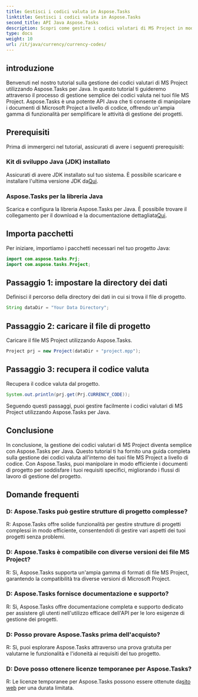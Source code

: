 ```yaml
---
title: Gestisci i codici valuta in Aspose.Tasks
linktitle: Gestisci i codici valuta in Aspose.Tasks
second_title: API Java Aspose.Tasks
description: Scopri come gestire i codici valutari di MS Project in modo efficiente utilizzando Aspose.Tasks per Java. Semplifica le attività di gestione dei progetti senza sforzo.
type: docs
weight: 10
url: /it/java/currency/currency-codes/
---
```

## introduzione
Benvenuti nel nostro tutorial sulla gestione dei codici valutari di MS Project utilizzando Aspose.Tasks per Java. In questo tutorial ti guideremo attraverso il processo di gestione semplice dei codici valuta nei tuoi file MS Project. Aspose.Tasks è una potente API Java che ti consente di manipolare i documenti di Microsoft Project a livello di codice, offrendo un'ampia gamma di funzionalità per semplificare le attività di gestione dei progetti.
## Prerequisiti
Prima di immergerci nel tutorial, assicurati di avere i seguenti prerequisiti:
### Kit di sviluppo Java (JDK) installato
Assicurati di avere JDK installato sul tuo sistema. È possibile scaricare e installare l'ultima versione JDK da[Qui](https://www.oracle.com/java/technologies/javase-jdk11-downloads.html).
### Aspose.Tasks per la libreria Java
 Scarica e configura la libreria Aspose.Tasks per Java. È possibile trovare il collegamento per il download e la documentazione dettagliata[Qui](https://reference.aspose.com/tasks/java/).

## Importa pacchetti
Per iniziare, importiamo i pacchetti necessari nel tuo progetto Java:
```java
import com.aspose.tasks.Prj;
import com.aspose.tasks.Project;
```

## Passaggio 1: impostare la directory dei dati
Definisci il percorso della directory dei dati in cui si trova il file di progetto.
```java
String dataDir = "Your Data Directory";
```
## Passaggio 2: caricare il file di progetto
Caricare il file MS Project utilizzando Aspose.Tasks.
```java
Project prj = new Project(dataDir + "project.mpp");
```
## Passaggio 3: recupera il codice valuta
Recupera il codice valuta dal progetto.
```java
System.out.println(prj.get(Prj.CURRENCY_CODE));
```
Seguendo questi passaggi, puoi gestire facilmente i codici valutari di MS Project utilizzando Aspose.Tasks per Java.

## Conclusione
In conclusione, la gestione dei codici valutari di MS Project diventa semplice con Aspose.Tasks per Java. Questo tutorial ti ha fornito una guida completa sulla gestione dei codici valuta all'interno dei tuoi file MS Project a livello di codice. Con Aspose.Tasks, puoi manipolare in modo efficiente i documenti di progetto per soddisfare i tuoi requisiti specifici, migliorando i flussi di lavoro di gestione del progetto.
## Domande frequenti
### D: Aspose.Tasks può gestire strutture di progetto complesse?
R: Aspose.Tasks offre solide funzionalità per gestire strutture di progetti complessi in modo efficiente, consentendoti di gestire vari aspetti dei tuoi progetti senza problemi.
### D: Aspose.Tasks è compatibile con diverse versioni dei file MS Project?
R: Sì, Aspose.Tasks supporta un'ampia gamma di formati di file MS Project, garantendo la compatibilità tra diverse versioni di Microsoft Project.
### D: Aspose.Tasks fornisce documentazione e supporto?
R: Sì, Aspose.Tasks offre documentazione completa e supporto dedicato per assistere gli utenti nell'utilizzo efficace dell'API per le loro esigenze di gestione dei progetti.
### D: Posso provare Aspose.Tasks prima dell'acquisto?
R: Sì, puoi esplorare Aspose.Tasks attraverso una prova gratuita per valutarne le funzionalità e l'idoneità ai requisiti del tuo progetto.
### D: Dove posso ottenere licenze temporanee per Aspose.Tasks?
 R: Le licenze temporanee per Aspose.Tasks possono essere ottenute da[sito web](https://purchase.aspose.com/temporary-license/) per una durata limitata.